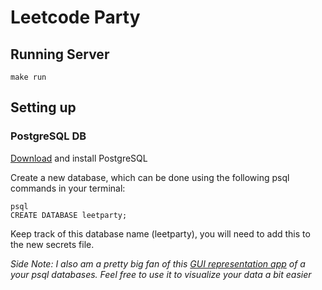 # Leetcode Party

## Running Server

    make run

## Setting up

### PostgreSQL DB
[Download](https://www.postgresql.org/download/macosx/)  and install PostgreSQL

Create a new database, which can be done using the following psql commands in your terminal:

```
psql
CREATE DATABASE leetparty;

```

Keep track of this database name (leetparty), you will need to add this to the new secrets file.

_Side Note: I also am a pretty big fan of this  [GUI representation app](https://eggerapps.at/postico/)  of a your psql databases. Feel free to use it to visualize your data a bit easier_